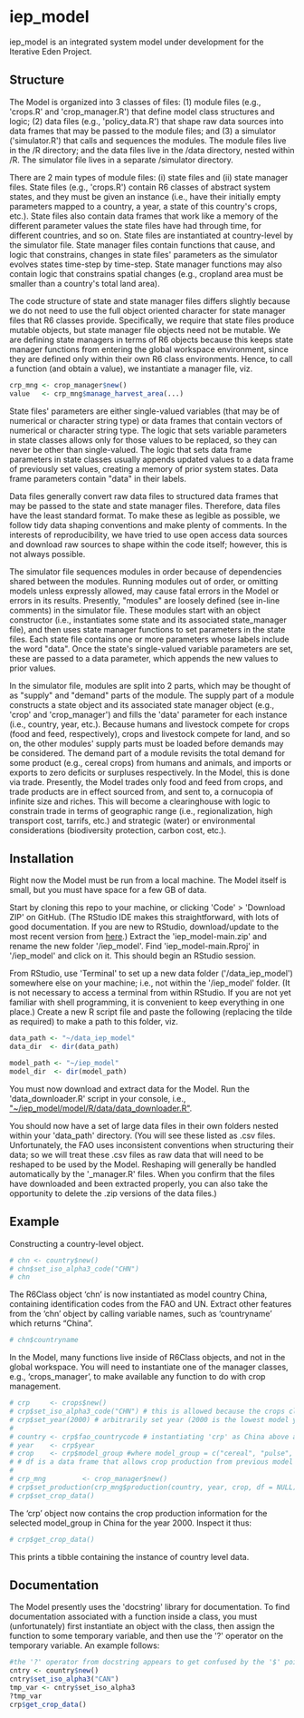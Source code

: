 <!-- README.md is generated from README.Rmd. Please edit that file -->

# iep_model

<!-- badges: start -->
<!-- badges: end -->

iep_model is an integrated system model under development for the Iterative Eden Project.

## Structure

The Model is organized into 3 classes of files: (1) module files (e.g., 'crops.R' and 'crop_manager.R') that define model class structures and logic; (2) data files (e.g., 'policy_data.R') that shape raw data sources into data frames that may be passed to the module files; and (3) a simulator ('simulator.R') that calls and sequences the modules. The module files live in the /R directory; and the data files live in the /data directory, nested within /R. The simulator file lives in a separate /simulator directory.

There are 2 main types of module files: (i) state files and (ii) state manager files. State files (e.g., 'crops.R') contain R6 classes of abstract system states, and they must be given an instance (i.e., have their initially empty parameters mapped to a country, a year, a state of this country's crops, etc.). State files also contain data frames that work like a memory of the different parameter values the state files have had through time, for different countries, and so on. State files are instantiated at country-level by the simulator file. State manager files contain functions that cause, and logic that constrains, changes in state files' parameters as the simulator evolves states time-step by time-step. State manager functions may also contain logic that constrains spatial changes (e.g., cropland area must be smaller than a country's total land area).

The code structure of state and state manager files differs slightly because we do not need to use the full object oriented character for state manager files that R6 classes provide. Specifically, we require that state files produce mutable objects, but state manager file objects need not be mutable. We are defining state managers in terms of R6 objects because this keeps state manager functions from entering the global workspace environment, since they are defined only within their own R6 class environments. Hence, to call a function (and obtain a value), we instantiate a manager file, viz.

``` r
crp_mng <- crop_manager$new()
value   <- crp_mng$manage_harvest_area(...)
```

State files' parameters are either single-valued variables (that may be of numerical or character string type) or data frames that contain vectors of numerical or character string type. The logic that sets variable parameters in state classes allows only for those values to be replaced, so they can never be other than single-valued. The logic that sets data frame parameters in state classes usually appends updated values to a data frame of previously set values, creating a memory of prior system states. Data frame parameters contain "data" in their labels.

Data files generally convert raw data files to structured data frames that may be passed to the state and state manager files. Therefore, data files have the least standard format. To make these as legible as possible, we follow tidy data shaping conventions and make plenty of comments. In the interests of reproducibility, we have tried to use open access data sources and download raw sources to shape within the code itself; however, this is not always possible.

The simulator file sequences modules in order because of dependencies shared between the modules. Running modules out of order, or omitting models unless expressly allowed, may cause fatal errors in the Model or errors in its results. Presently, "modules" are loosely defined (see in-line comments) in the simulator file. These modules start with an object constructor (i.e., instantiates some state and its associated state_manager file), and then uses state manager functions to set parameters in the state files. Each state file contains one or more parameters whose labels include the word "data". Once the state's single-valued variable parameters are set, these are passed to a data parameter, which appends the new values to prior values.

In the simulator file, modules are split into 2 parts, which may be thought of as "supply" and "demand" parts of the module. The supply part of a module constructs a state object and its associated state manager object (e.g., 'crop' and 'crop_manager') and fills the 'data' parameter for each instance (i.e., country, year, etc.). Because humans and livestock compete for crops (food and feed, respectively), crops and livestock compete for land, and so on, the other modules' supply parts must be loaded before demands may be considered. The demand part of a module revisits the total demand for some product (e.g., cereal crops) from humans and animals, and imports or exports to zero deficits or surpluses respectively. In the Model, this is done via trade. Presently, the Model trades only food and feed from crops, and trade products are in effect sourced from, and sent to, a cornucopia of infinite size and riches. This will become a clearinghouse with logic to constrain trade in terms of geographic range (i.e., regionalization, high transport cost, tarrifs, etc.) and strategic (water) or environmental considerations (biodiversity protection, carbon cost, etc.).

## Installation

Right now the Model must be run from a local machine. The Model itself is small, but you must have space for a few GB of data.

Start by cloning this repo to your machine, or clicking 'Code' > 'Download ZIP' on GitHub. (The RStudio IDE makes this straightforward, with lots of good documentation. If you are new to RStudio, download/update to the most recent version from [here](https://rstudio.com/products/rstudio/download/#download).) Extract the 'iep_model-main.zip' and rename the new folder '/iep_model'. Find 'iep_model-main.Rproj' in '/iep_model' and click on it. This should begin an RStudio session.

From RStudio, use 'Terminal' to set up a new data folder ('/data_iep_model') somewhere else on your machine; i.e., not within the '/iep_model' folder. (It is not necessary to access a terminal from within RStudio. If you are not yet familiar with shell programming, it is convenient to keep everything in one place.) Create a new R script file and paste the following (replacing the tilde as required) to make a path to this folder, viz.

``` r
data_path <- "~/data_iep_model"
data_dir  <- dir(data_path)

model_path <- "~/iep_model"
model_dir  <- dir(model_path)

```

You must now download and extract data for the Model. Run the 'data_downloader.R' script in your console, i.e., ["~/iep_model/model/R/data/data_downloader.R"]("~/iep_model/model/R/data/data_downloader.R").

You should now have a set of large data files in their own folders nested within your 'data_path' directory. (You will see these listed as .csv files. Unfortunately, the FAO uses inconsistent conventions when structuring their data; so we will treat these .csv files as raw data that will need to be reshaped to be used by the Model. Reshaping will generally be handled automatically by the '_manager.R' files. When you confirm that the files have downloaded and been extracted properly, you can also take the opportunity to delete the .zip versions of the data files.)



## Example

Constructing a country-level object.

``` r
# chn <- country$new()
# chn$set_iso_alpha3_code("CHN")
# chn
```

The R6Class object ‘chn’ is now instantiated as model country China, containing identification codes from the FAO and UN. Extract other features from the ‘chn’ object by calling variable names, such as ‘countryname’ which returns “China”.

``` r
# chn$countryname
```

In the Model, many functions live inside of R6Class objects, and not in the global workspace. You will need to instantiate one of the manager classes, e.g., ‘crops\_manager’, to make available any function to do with crop management.

``` r
# crp     <- crops$new()
# crp$set_iso_alpha3_code("CHN") # this is allowed because the crops class inherits the country class functions
# crp$set_year(2000) # arbitrarily set year (2000 is the lowest model year considered)
# 
# country <- crp$fao_countrycode # instantiating 'crp' as China above automatically generates ID codes
# year    <- crp$year
# crop    <- crp$model_group #where model_group = c("cereal", "pulse", etc.)
# # df is a data frame that allows crop production from previous model years to be passed to the function
# 
# crp_mng         <- crop_manager$new()
# crp$set_production(crp_mng$production(country, year, crop, df = NULL))
# crp$set_crop_data()
```

The ‘crp’ object now contains the crop production information for the selected model_group in China for the year 2000. Inspect it thus:

``` r
# crp$get_crop_data()
```

This prints a tibble containing the instance of country level data.

## Documentation

The Model presently uses the 'docstring' library for documentation. To find documentation associated with a function inside a class, you must (unfortunately) first instantiate an object with the class, then assign the function to some temporary variable, and then use the '?' operator on the temporary variable. An example follows:

``` r
#the '?' operator from docstring appears to get confused by the '$' pointer operator
cntry <- country$new()
cntry$set_iso_alpha3("CAN")
tmp_var <- cntry$set_iso_alpha3
?tmp_var
crp$get_crop_data()
```
